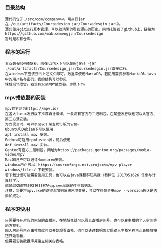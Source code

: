 ### 目录结构
    源代码位于./src/com/company中，可执行jar在./out/artifacts/Coursedesign_jar/Coursedesgin.jar中。
    源码使用git进行版本管理，可以较清晰的看到源码的历史。同时托管到了github上，链接为
    https://github.com/makisemengjun/Coursedesign
    暂时是私有仓库。
### 程序的运行
    若安装有mpv播放器，则在linux下可以使用java -jar ./out/artifacts/Coursedesign_jar/Coursedesgin.jar直接运行。
    在windows下应该双击上述文件即可。数据库使用MariaDB，若使用需要参考MariaDB.java中的用户名与密码。表的结构可以参见
    课程设计报告。若没有安装mpv播放器，参照下节。
### mpv播放器的安装
    mpv的官网为https://mpv.io/
    在各大linux发行版下推荐自行编译，一般没有官方的二进制包。在某些发行版也可以从官方、第三方源安装。
    为方便测试，可以参见以下某些发行版的安装。
    Ubuntu和Debian下可以使用
    apt install mpv 安装。
    Fedora可启用rpmfusion源，随后使用
    dnf install mpv 安装。
    Gentoo有官方二进制包，网址为https://packages.gentoo.org/packages/media-video/mpv
    MacOS用户可以通过Homebrew安装。
    windows用户可以在https://sourceforge.net/projects/mpv-player-windows/files/ 下载安装。
    若下载过慢可能需要使用工具，也可以在java课程群联系我（黎梓亿 2017051626 信息与计算科学），
    或通过QQ邮箱592161867@qq.com发送邮件与我联系。
    注意，需要将mpv.exe的路径添加到系统环境变量，可以在终端使用mpv --version确认是否添加成功。
### 程序的使用
    只需要打开对应的网站的直播间，在地址栏就可以看见直播房间号。也可以在主播的个人空间等地方找到。
    输入房间号再点击播放就可以开始观看直播。也可以通过数据库实现输入主播名称再点击播放按钮开始观看，
    但需要安装数据库并建立相关的表格。
